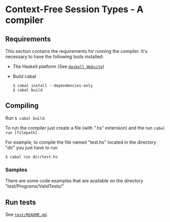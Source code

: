 # Context-Free Session Types - A compiler

## Requirements

This section contains the requirements for running the compiler.
It's necessary to have the following tools installed:

  * The Haskell platform (See [`Haskell Website`](https://www.haskell.org/platform/))
  * Build cabal

    ```
    $ cabal install --dependencies-only
    $ cabal build
    ```

## Compiling

Run ``` $ cabal build ```.

To run the compiler just create a file (with ".hs" extension) and the run ``` cabal run [filepath] ```

For example, to compile the file named "test.hs" located in the directory "dir" you just have to run
```
$ cabal run dir/test.hs
```

### Samples
There are some code examples that are available on the directory "test/Programs/ValidTests/"

## Run tests

See [`test/README.md`](test/README.md).
